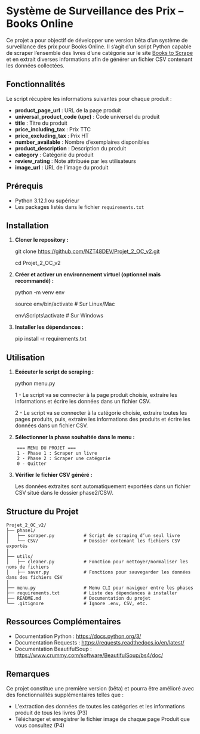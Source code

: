 # Système de Surveillance des Prix – Books Online

Ce projet a pour objectif de développer une version bêta d’un système de surveillance des prix pour Books Online. Il s’agit d’un script Python capable de scraper l’ensemble des livres d’une catégorie sur le site [Books to Scrape](http://books.toscrape.com/) et en extrait diverses informations afin de générer un fichier CSV contenant les données collectées.


## Fonctionnalités

Le script récupère les informations suivantes pour chaque produit :
- **product_page_url** : URL de la page produit
- **universal_product_code (upc)** : Code universel du produit
- **title** : Titre du produit
- **price_including_tax** : Prix TTC
- **price_excluding_tax** : Prix HT
- **number_available** : Nombre d’exemplaires disponibles
- **product_description** : Description du produit
- **category** : Catégorie du produit
- **review_rating** : Note attribuée par les utilisateurs
- **image_url** : URL de l’image du produit


## Prérequis

- Python 3.12.1 ou supérieur
- Les packages listés dans le fichier `requirements.txt`


## Installation

1. **Cloner le repository :**
    
    git clone https://github.com/NZT48DEV/Projet_2_OC_v2.git

    cd Projet_2_OC_v2


2. **Créer et activer un environnement virtuel (optionnel mais recommandé) :**
    
    python -m venv env

    source env/bin/activate  # Sur Linux/Mac

    env\Scripts\activate     # Sur Windows


3. **Installer les dépendances :**
    
    pip install -r requirements.txt


## Utilisation

1. **Exécuter le script de scraping :**
    
    python menu.py

    1 - Le script va se connecter à la page produit choisie, extraire les informations et écrire les données dans un fichier CSV.
    
    2 - Le script va se connecter à la catégorie choisie, extraire toutes les pages produits, puis, extraire les informations des produits et écrire les données dans un fichier CSV.

2. **Sélectionner la phase souhaitée dans le menu :**

```
    === MENU DU PROJET ===
    1 - Phase 1 : Scraper un livre
    2 - Phase 2 : Scraper une catégorie
    0 - Quitter
```


3. **Vérifier le fichier CSV généré :**

    Les données extraites sont automatiquement exportées dans un fichier CSV situé dans le dossier phase2/CSV/.


## Structure du Projet

```
Projet_2_OC_v2/
├── phase1/
│   ├── scraper.py           # Script de scraping d’un seul livre
│   └── CSV/                 # Dossier contenant les fichiers CSV exportés
│
├── utils/
│   ├── cleaner.py           # Fonction pour nettoyer/normaliser les noms de fichiers
│   ├── saver.py             # Fonctions pour sauvegarder les données dans des fichiers CSV
│
├── menu.py                  # Menu CLI pour naviguer entre les phases
├── requirements.txt         # Liste des dépendances à installer
├── README.md                # Documentation du projet
└── .gitignore               # Ignore .env, CSV, etc.

```

## Ressources Complémentaires
- Documentation Python : https://docs.python.org/3/
- Documentation Requests : https://requests.readthedocs.io/en/latest/
- Documentation BeautifulSoup : https://www.crummy.com/software/BeautifulSoup/bs4/doc/


## Remarques

Ce projet constitue une première version (bêta) et pourra être amélioré avec des fonctionnalités supplémentaires telles que :

- L'extraction des données de toutes les catégories et les informations produit de tous les livres (P3)
- Télécharger et enregistrer le fichier image de chaque page Produit que vous consultez (P4)
